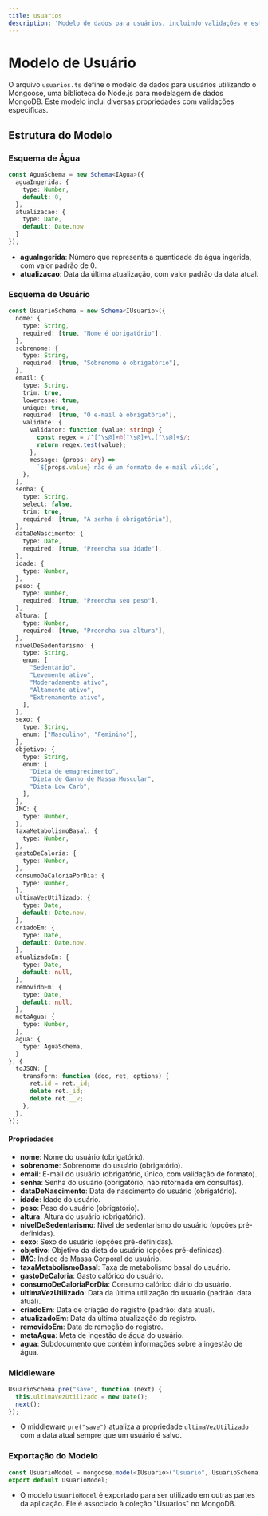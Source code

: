 ```yaml
---
title: usuarios
description: 'Modelo de dados para usuários, incluindo validações e estrutura de dados.'
---
```


# Modelo de Usuário

O arquivo `usuarios.ts` define o modelo de dados para usuários utilizando o Mongoose, uma biblioteca do Node.js para modelagem de dados MongoDB. Este modelo inclui diversas propriedades com validações específicas.

## Estrutura do Modelo

### Esquema de Água

```typescript
const AguaSchema = new Schema<IAgua>({
  aguaIngerida: {
    type: Number,
    default: 0,
  },
  atualizacao: { 
    type: Date, 
    default: Date.now 
  } 
});
```

- **aguaIngerida**: Número que representa a quantidade de água ingerida, com valor padrão de 0.
- **atualizacao**: Data da última atualização, com valor padrão da data atual.

### Esquema de Usuário

```typescript
const UsuarioSchema = new Schema<IUsuario>({
  nome: {
    type: String,
    required: [true, "Nome é obrigatório"],
  },
  sobrenome: {
    type: String,
    required: [true, "Sobrenome é obrigatório"],
  },
  email: {
    type: String,
    trim: true,
    lowercase: true,
    unique: true,
    required: [true, "O e-mail é obrigatório"],
    validate: {
      validator: function (value: string) {
        const regex = /^[^\s@]+@[^\s@]+\.[^\s@]+$/;
        return regex.test(value);
      },
      message: (props: any) =>
        `${props.value} não é um formato de e-mail válido`,
    },
  },
  senha: {
    type: String,
    select: false,
    trim: true,
    required: [true, "A senha é obrigatória"],
  },
  dataDeNascimento: {
    type: Date,
    required: [true, "Preencha sua idade"],
  },
  idade: {
    type: Number,
  },
  peso: {
    type: Number,
    required: [true, "Preencha seu peso"],
  },
  altura: {
    type: Number,
    required: [true, "Preencha sua altura"],
  },
  nivelDeSedentarismo: {
    type: String,
    enum: [
      "Sedentário",
      "Levemente ativo",
      "Moderadamente ativo",
      "Altamente ativo",
      "Extremamente ativo",
    ],
  },
  sexo: {
    type: String,
    enum: ["Masculino", "Feminino"],
  },
  objetivo: {
    type: String,
    enum: [
      "Dieta de emagrecimento",
      "Dieta de Ganho de Massa Muscular",
      "Dieta Low Carb",
    ],
  },
  IMC: {
    type: Number,
  },
  taxaMetabolismoBasal: {
    type: Number,
  },
  gastoDeCaloria: {
    type: Number,
  },
  consumoDeCaloriaPorDia: {
    type: Number,
  },
  ultimaVezUtilizado: {
    type: Date,
    default: Date.now,
  },
  criadoEm: {
    type: Date,
    default: Date.now,
  },
  atualizadoEm: {
    type: Date,
    default: null,
  },
  removidoEm: {
    type: Date,
    default: null,
  },
  metaAgua: {
    type: Number,
  },
  agua: {
    type: AguaSchema,
  }
}, {
  toJSON: {
    transform: function (doc, ret, options) {
      ret.id = ret._id;
      delete ret._id;
      delete ret.__v;
    },
  },
});
```

#### Propriedades

- **nome**: Nome do usuário (obrigatório).
- **sobrenome**: Sobrenome do usuário (obrigatório).
- **email**: E-mail do usuário (obrigatório, único, com validação de formato).
- **senha**: Senha do usuário (obrigatório, não retornada em consultas).
- **dataDeNascimento**: Data de nascimento do usuário (obrigatório).
- **idade**: Idade do usuário.
- **peso**: Peso do usuário (obrigatório).
- **altura**: Altura do usuário (obrigatório).
- **nivelDeSedentarismo**: Nível de sedentarismo do usuário (opções pré-definidas).
- **sexo**: Sexo do usuário (opções pré-definidas).
- **objetivo**: Objetivo da dieta do usuário (opções pré-definidas).
- **IMC**: Índice de Massa Corporal do usuário.
- **taxaMetabolismoBasal**: Taxa de metabolismo basal do usuário.
- **gastoDeCaloria**: Gasto calórico do usuário.
- **consumoDeCaloriaPorDia**: Consumo calórico diário do usuário.
- **ultimaVezUtilizado**: Data da última utilização do usuário (padrão: data atual).
- **criadoEm**: Data de criação do registro (padrão: data atual).
- **atualizadoEm**: Data da última atualização do registro.
- **removidoEm**: Data de remoção do registro.
- **metaAgua**: Meta de ingestão de água do usuário.
- **agua**: Subdocumento que contém informações sobre a ingestão de água.

### Middleware

```typescript
UsuarioSchema.pre("save", function (next) {
  this.ultimaVezUtilizado = new Date();
  next();
});
```

- O middleware `pre("save")` atualiza a propriedade `ultimaVezUtilizado` com a data atual sempre que um usuário é salvo.

### Exportação do Modelo

```typescript
const UsuarioModel = mongoose.model<IUsuario>("Usuario", UsuarioSchema, "Usuarios");
export default UsuarioModel;
```

- O modelo `UsuarioModel` é exportado para ser utilizado em outras partes da aplicação. Ele é associado à coleção "Usuarios" no MongoDB.
